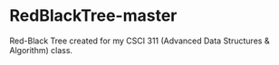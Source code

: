 # RedBlackTree-master
Red-Black Tree created for my CSCI 311 (Advanced Data Structures &amp; Algorithm) class. 
